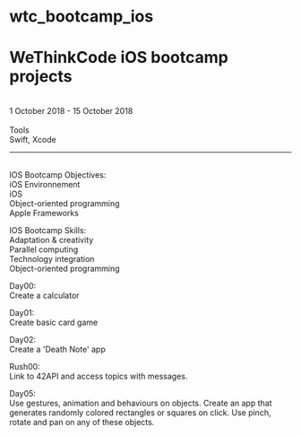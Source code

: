 # wtc_bootcamp_ios
<h1>WeThinkCode iOS bootcamp projects </h1> </br>
1 October 2018 - 15 October 2018</br>
</br>
Tools</br>
Swift, Xcode</br>
<hr>
</br>
IOS Bootcamp Objectives: </br>
  iOS Environnement</br>
  iOS</br>
  Object-oriented programming </br>
  Apple Frameworks</br>

IOS Bootcamp Skills:</br>
  Adaptation & creativity </br>
  Parallel computing </br>
  Technology integration </br>
  Object-oriented programming </br>

Day00:</br>
  Create a calculator </br>
  
Day01:</br>
  Create basic card game</br>

Day02:</br>
  Create a 'Death Note' app</br>
  
Rush00:</br>
  Link to 42API and access topics with messages.
  
Day05:</br>
  Use gestures, animation and behaviours on objects.
  Create an app that generates randomly colored rectangles or squares on click. Use pinch, rotate and pan on any of these objects.
